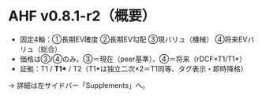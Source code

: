 # AHF v0.8.1-r2（概要）

- 固定4軸：①長期EV確度 ②長期EV勾配 ③現バリュ（機械） ④将来EVバリュ（総合）
- 価格は③/④のみ。③＝現在（peer基準）、④＝将来（rDCF×T1/T1*）
- 証拠：T1 / **T1\*** / T2（T1*は独立二次×2＝T1同等、タグ表示・即時降格）

→ 詳細は左サイドバー「Supplements」へ。

